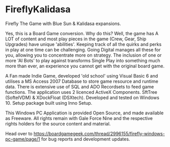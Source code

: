 # FireflyKalidasa
Firefly The Game with Blue Sun &amp; Kalidasa expansions.

Yes, this is a Board Game conversion. 
Why do this?  Well, the game has A LOT of content and most play pieces in the game (Crew, Gear, Ship Upgrades) have unique 'abilities'.
Keeping track of all the quirks and perks in play at one time can be challenging. Going Digital manages all these for you, allowing you to concentrate more on strategy.
The inclusion of one or more 'AI Bots' to play against transforms Single Play into something much more than ever, an experience you cannot get with the original board game.

A Fan made Indie Game, developed 'old school' using Visual Basic 6 and utilises a MS Access 2007 Database to store game resource and runtime data. 
There is extensive use of SQL and ADO Recordsets to feed game functions.
The application uses 2 licenced ActiveX Components. SftTree (SoftelVDM) & XDockFloat (DSXtech). 
Developed and tested on Windows 10. Setup package built using Inno Setup.

This Windows PC Application is provided Open Source, and made available as Freeware. All rights remain with Gale Force Nine and the respective rights holders for the source content and material.

Head over to https://boardgamegeek.com/thread/2996155/firefly-windows-pc-game/page/1  for bug reports and development updates.

